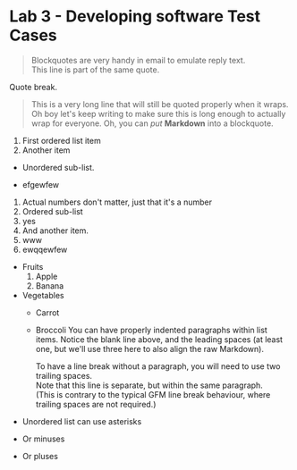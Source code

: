 # Lab 3 - Developing software Test Cases 
> Blockquotes are very handy in email to emulate reply text.  
This line is part of the same quote.

Quote break.

> This is a very long line that will still be quoted properly when it wraps. Oh boy let's keep writing to make sure this is long enough to actually wrap for everyone. Oh, you can *put* **Markdown** into a blockquote. 

1. First ordered list item
2. Another item
  * Unordered sub-list. 
  - efgewfew
1. Actual numbers don't matter, just that it's a number
 1. Ordered sub-list
 2. yes
4. And another item.
  4. www
  4. ewqqewfew
- Fruits
  1. Apple
  2. Banana
- Vegetables
  - Carrot
  - Broccoli
    You can have properly indented paragraphs within list items. Notice the blank line above, and the leading spaces (at least one, but we'll use three here to also align the raw Markdown).

     To have a line break without a paragraph, you will need to use two trailing spaces.  
    Note that this line is separate, but within the same paragraph.  
    (This is contrary to the typical GFM line break behaviour, where trailing spaces are not required.)

* Unordered list can use asterisks
- Or minuses
+ Or pluses
